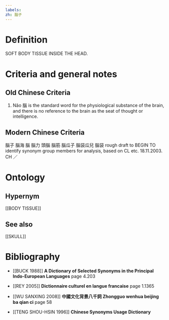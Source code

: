 ```yaml
---
labels: 
zh: 腦子
---
```


# Definition
SOFT BODY TISSUE INSIDE THE HEAD.
# Criteria and general notes
## Old Chinese Criteria
1. Nǎo 腦 is the standard word for the physiological substance of the brain, and there is no reference to the brain as the seat of thought or intelligence.
## Modern Chinese Criteria
腦子
腦海
腦
腦力
頭腦
腦筋
腦瓜子
腦袋瓜兒
腦袋
rough draft to BEGIN TO identify synonym group members for analysis, based on CL etc. 18.11.2003. CH ／
# Ontology

## Hypernym
[[BODY TISSUE]]
## See also
[[SKULL]]
# Bibliography
- [[BUCK 1988]]
**A Dictionary of Selected Synonyms in the Principal Indo-European Languages** page 4.203

- [[REY 2005]]
**Dictionnaire culturel en langue francaise** page 1.1365

- [[WU SANXING 2008]]
**中國文化背景八千詞 Zhongguo wenhua beijing ba qian ci** page 58

- [[TENG SHOU-HSIN 1996]]
**Chinese Synonyms Usage Dictionary** 
